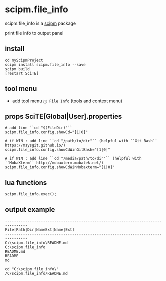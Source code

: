 # scipm.file_info

scipm.file_info is a [scipm](https://github.com/aminassian/scipm) package

print file info to output panel

## install

```
cd myScipmProject
scipm install scipm.file_info --save
scipm build
[restart SciTE]
```

## tool menu

- add tool menu ``ⓘ File Info`` (tools and context menu)

## props SciTE[Global|User].properties

```
# add line ``cd "$(FileDir)"``
scipm.file_info.config.showCd="[1|0]"

# if WIN : add line ``cd "/path/to/dir"`` (helpful with ``Git Bash`` https://msysgit.github.io/)
scipm.file_info.config.showCdWinGitBash="[1|0]"

# if WIN : add line ``cd "/media/path/to/dir"`` (helpful with ``MobaXterm`` http://mobaxterm.mobatek.net/)
scipm.file_info.config.showCdWinMobaxterm="[1|0]"
```

## lua functions

```
scipm.file_info.exec();
```

## output example

```
--------------------------------------------------------------------------------
File[Path|Dir|NameExt|Name|Ext]
--------------------------------------------------------------------------------
C:\scipm.file_info\README.md
C:\scipm.file_info
README.md
README
md

cd "C:\scipm.file_info\"
/C/scipm.file_info/README.md
```
